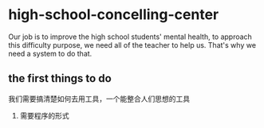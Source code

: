 # high-school-concelling-center
Our job is to improve the high school students' mental health, to approach this difficulty purpose, we need all of the teacher to help us. That's why we need a system to do that.  
## the first things to do
我们需要搞清楚如何去用工具，一个能整合人们思想的工具
1. 需要程序的形式
